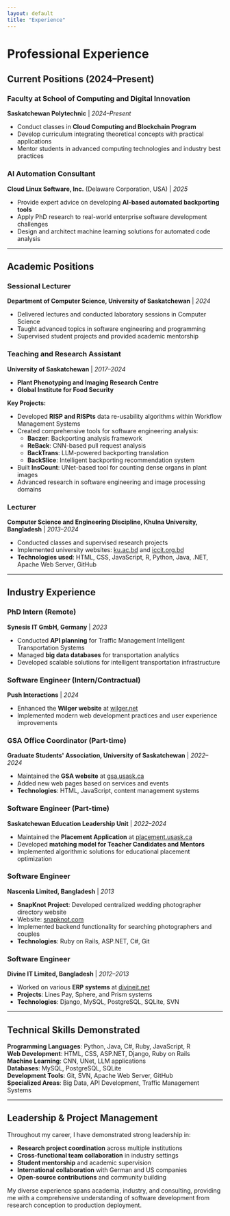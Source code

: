 ```yaml
---
layout: default
title: "Experience"
---
```


# Professional Experience

## Current Positions (2024–Present)

### Faculty at School of Computing and Digital Innovation
**Saskatchewan Polytechnic** | *2024–Present*
- Conduct classes in **Cloud Computing and Blockchain Program**
- Develop curriculum integrating theoretical concepts with practical applications
- Mentor students in advanced computing technologies and industry best practices

### AI Automation Consultant 
**Cloud Linux Software, Inc.** (Delaware Corporation, USA) | *2025*
- Provide expert advice on developing **AI-based automated backporting tools**
- Apply PhD research to real-world enterprise software development challenges
- Design and architect machine learning solutions for automated code analysis

---

## Academic Positions

### Sessional Lecturer
**Department of Computer Science, University of Saskatchewan** | *2024*
- Delivered lectures and conducted laboratory sessions in Computer Science
- Taught advanced topics in software engineering and programming
- Supervised student projects and provided academic mentorship

### Teaching and Research Assistant
**University of Saskatchewan** | *2017–2024*
- **Plant Phenotyping and Imaging Research Centre**
- **Global Institute for Food Security**

**Key Projects:**
- Developed **RISP and RISPts** data re-usability algorithms within Workflow Management Systems
- Created comprehensive tools for software engineering analysis:
  - **Baczer**: Backporting analysis framework
  - **ReBack**: CNN-based pull request analysis
  - **BackTrans**: LLM-powered backporting translation
  - **BackSlice**: Intelligent backporting recommendation system
- Built **InsCount**: UNet-based tool for counting dense organs in plant images
- Advanced research in software engineering and image processing domains

### Lecturer
**Computer Science and Engineering Discipline, Khulna University, Bangladesh** | *2013–2024*
- Conducted classes and supervised research projects
- Implemented university websites: [ku.ac.bd](https://ku.ac.bd) and [iccit.org.bd](https://iccit.org.bd/2013/)
- **Technologies used**: HTML, CSS, JavaScript, R, Python, Java, .NET, Apache Web Server, GitHub

---

## Industry Experience

### PhD Intern (Remote)
**Synesis IT GmbH, Germany** | *2023*
- Conducted **API planning** for Traffic Management Intelligent Transportation Systems
- Managed **big data databases** for transportation analytics
- Developed scalable solutions for intelligent transportation infrastructure

### Software Engineer (Intern/Contractual)
**Push Interactions** | *2024*
- Enhanced the **Wilger website** at [wilger.net](https://www.wilger.net)
- Implemented modern web development practices and user experience improvements

### GSA Office Coordinator (Part-time)
**Graduate Students' Association, University of Saskatchewan** | *2022–2024*
- Maintained the **GSA website** at [gsa.usask.ca](https://gsa.usask.ca)
- Added new web pages based on services and events
- **Technologies**: HTML, JavaScript, content management systems

### Software Engineer (Part-time)
**Saskatchewan Education Leadership Unit** | *2022–2024*
- Maintained the **Placement Application** at [placement.usask.ca](https://placement.usask.ca)
- Developed **matching model for Teacher Candidates and Mentors**
- Implemented algorithmic solutions for educational placement optimization

### Software Engineer
**Nascenia Limited, Bangladesh** | *2013*
- **SnapKnot Project**: Developed centralized wedding photographer directory website
- Website: [snapknot.com](https://snapknot.com/)
- Implemented backend functionality for searching photographers and couples
- **Technologies**: Ruby on Rails, ASP.NET, C#, Git

### Software Engineer
**Divine IT Limited, Bangladesh** | *2012–2013*
- Worked on various **ERP systems** at [divineit.net](https://www.divineit.net)
- **Projects**: Lines Pay, Sphere, and Prism systems
- **Technologies**: Django, MySQL, PostgreSQL, SQLite, SVN

---

## Technical Skills Demonstrated

**Programming Languages**: Python, Java, C#, Ruby, JavaScript, R  
**Web Development**: HTML, CSS, ASP.NET, Django, Ruby on Rails  
**Machine Learning**: CNN, UNet, LLM applications  
**Databases**: MySQL, PostgreSQL, SQLite  
**Development Tools**: Git, SVN, Apache Web Server, GitHub  
**Specialized Areas**: Big Data, API Development, Traffic Management Systems

---

## Leadership & Project Management

Throughout my career, I have demonstrated strong leadership in:
- **Research project coordination** across multiple institutions
- **Cross-functional team collaboration** in industry settings
- **Student mentorship** and academic supervision
- **International collaboration** with German and US companies
- **Open-source contributions** and community building

My diverse experience spans academia, industry, and consulting, providing me with a comprehensive understanding of software development from research conception to production deployment.
